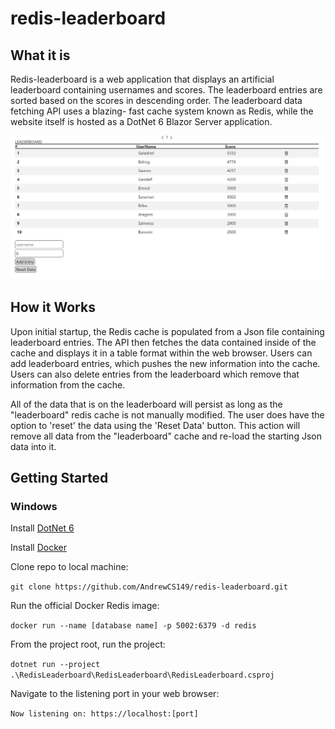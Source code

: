 # redis-leaderboard

## What it is

Redis-leaderboard is a web application that displays an artificial leaderboard 
containing usernames and scores. The leaderboard entries are sorted based on 
the scores in descending order. The leaderboard data fetching API uses a blazing-
fast cache system known as Redis, while the website itself is hosted as a 
DotNet 6 Blazor Server application. 

![screenshot](./RedisLeaderboard/RedisLeaderboard/wwwroot/images/screenshot.png)

## How it Works

Upon initial startup, the Redis cache is populated from a Json file containing 
leaderboard entries. The API then fetches the data contained inside of the cache
and displays it in a table format within the web browser. Users can add leaderboard
entries, which pushes the new information into the cache. Users can also delete
entries from the leaderboard which remove that information from the cache. 

All of the data that is on the leaderboard will persist as long as the "leaderboard" 
redis cache is not manually modified. The user does have the option to 'reset' the 
data using the 'Reset Data' button. This action will remove all data from the 
"leaderboard" cache and re-load the starting Json data into it. 

## Getting Started

### Windows

Install [DotNet 6](https://dotnet.microsoft.com/en-us/download)

Install [Docker](https://www.docker.com/products/docker-desktop)

Clone repo to local machine: 

`git clone https://github.com/AndrewCS149/redis-leaderboard.git`

Run the official Docker Redis image: 

`docker run --name [database name] -p 5002:6379 -d redis`

From the project root, run the project:

`dotnet run --project .\RedisLeaderboard\RedisLeaderboard\RedisLeaderboard.csproj`

Navigate to the listening port in your web browser:

`Now listening on: https://localhost:[port]`